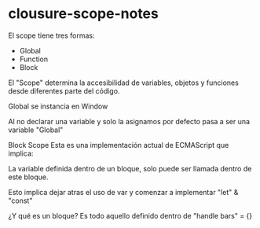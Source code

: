 # clousure-scope-notes

El scope tiene tres formas:

- Global
- Function
- Block


El "Scope" determina la accesibilidad de variables, objetos y funciones desde diferentes parte del código.

Global se instancia en Window

Al no declarar una variable y solo la asignamos por defecto pasa a ser una variable "Global"

Block Scope
Esta es una implementación actual de ECMAScript que implica:

La variable definida dentro de un bloque, solo puede ser llamada dentro de este bloque.

Esto implica dejar atras el uso de var y comenzar a implementar "let" & "const"

¿Y qué es un bloque?
Es todo aquello definido dentro de "handle bars" = {}